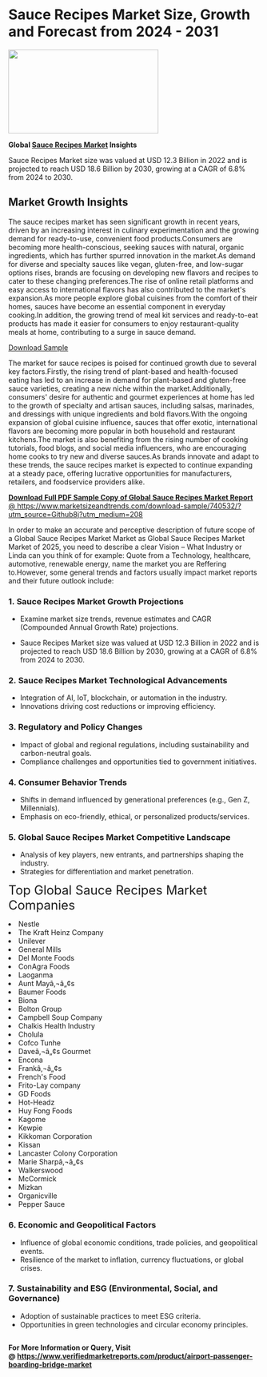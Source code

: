 <H1>Sauce Recipes Market Size, Growth and Forecast from 2024 - 2031</H1><img class="aligncenter size-medium wp-image-584254" src="https://thirdeyenews.in/wp-content/uploads/2024/09/Global-Market-Research-300x168.jpeg" alt="" width="300" height="168" /><p><strong>Global&nbsp;<a href="https://www.marketsizeandtrends.com/download-sample/740532/?utm_source=Github8j?utm_medium=208">Sauce Recipes Market</a> Insights</strong></p><p>Sauce Recipes Market size was valued at USD 12.3 Billion in 2022 and is projected to reach USD 18.6 Billion by 2030, growing at a CAGR of 6.8% from 2024 to 2030.</p><p><h2>Market Growth Insights</h2> <p>The sauce recipes market has seen significant growth in recent years, driven by an increasing interest in culinary experimentation and the growing demand for ready-to-use, convenient food products.Consumers are becoming more health-conscious, seeking sauces with natural, organic ingredients, which has further spurred innovation in the market.As demand for diverse and specialty sauces like vegan, gluten-free, and low-sugar options rises, brands are focusing on developing new flavors and recipes to cater to these changing preferences.The rise of online retail platforms and easy access to international flavors has also contributed to the market's expansion.As more people explore global cuisines from the comfort of their homes, sauces have become an essential component in everyday cooking.In addition, the growing trend of meal kit services and ready-to-eat products has made it easier for consumers to enjoy restaurant-quality meals at home, contributing to a surge in sauce demand.</p> <p><a href="#">Download Sample</a></p> <p>The market for sauce recipes is poised for continued growth due to several key factors.Firstly, the rising trend of plant-based and health-focused eating has led to an increase in demand for plant-based and gluten-free sauce varieties, creating a new niche within the market.Additionally, consumers' desire for authentic and gourmet experiences at home has led to the growth of specialty and artisan sauces, including salsas, marinades, and dressings with unique ingredients and bold flavors.With the ongoing expansion of global cuisine influence, sauces that offer exotic, international flavors are becoming more popular in both household and restaurant kitchens.The market is also benefiting from the rising number of cooking tutorials, food blogs, and social media influencers, who are encouraging home cooks to try new and diverse sauces.As brands innovate and adapt to these trends, the sauce recipes market is expected to continue expanding at a steady pace, offering lucrative opportunities for manufacturers, retailers, and foodservice providers alike.</p> <p><a href="#"></p><p><span class=""><strong>Download Full PDF Sample Copy of Global Sauce Recipes Market Report</strong> @ <a href="https://www.marketsizeandtrends.com/download-sample/740532/?utm_source=Github8j?utm_medium=208" target="_blank">https://www.marketsizeandtrends.com/download-sample/740532/?utm_source=Github8j?utm_medium=208</a></span></p><p>In order to make an accurate and perceptive description of future scope of a Global&nbsp;Sauce Recipes Market Market as Global&nbsp;Sauce Recipes Market Market of 2025, you need to describe a clear Vision &ndash; What Industry or Linda can you think of for example: Quote from a Technology, healthcare, automotive, renewable energy, name the market you are Reffering to.However, some general trends and factors usually impact market reports and their future outlook include:</p><h3>1.&nbsp;<strong>Sauce Recipes Market Growth Projections</strong></h3><ul><li>Examine market size trends, revenue estimates and CAGR (Compounded Annual Growth Rate) projections.</li><li><p>Sauce Recipes Market size was valued at USD 12.3 Billion in 2022 and is projected to reach USD 18.6 Billion by 2030, growing at a CAGR of 6.8% from 2024 to 2030.</p></li></ul><h3>2.&nbsp;<strong>Sauce Recipes Market Technological Advancements</strong></h3><ul><li>Integration of AI, IoT, blockchain, or automation in the industry.</li><li>Innovations driving cost reductions or improving efficiency.</li></ul><h3>3.&nbsp;<strong>Regulatory and Policy Changes</strong></h3><ul><li>Impact of global and regional regulations, including sustainability and carbon-neutral goals.</li><li>Compliance challenges and opportunities tied to government initiatives.</li></ul><h3>4.&nbsp;<strong>Consumer Behavior Trends</strong></h3><ul><li>Shifts in demand influenced by generational preferences (e.g., Gen Z, Millennials).</li><li>Emphasis on eco-friendly, ethical, or personalized products/services.</li></ul><h3>5.&nbsp;<strong>Global Sauce Recipes Market Competitive Landscape</strong></h3><ul><li>Analysis of key players, new entrants, and partnerships shaping the industry.</li><li>Strategies for differentiation and market penetration.</li></ul><p data-pm-slice="1 1 []"><span style="color: inherit; font-family: inherit; font-size: 25px;">Top Global Sauce Recipes Market Companies</span></p><div class="" data-test-id=""><p><li>Nestle</li><li> The Kraft Heinz Company</li><li> Unilever</li><li> General Mills</li><li> Del Monte Foods</li><li> ConAgra Foods</li><li> Laoganma</li><li> Aunt Mayâ‚¬â„¢s</li><li> Baumer Foods</li><li> Biona</li><li> Bolton Group</li><li> Campbell Soup Company</li><li> Chalkis Health Industry</li><li> Cholula</li><li> Cofco Tunhe</li><li> Daveâ‚¬â„¢s Gourmet</li><li> Encona</li><li> Frankâ‚¬â„¢s</li><li> French's Food</li><li> Frito-Lay company</li><li> GD Foods</li><li> Hot-Headz</li><li> Huy Fong Foods</li><li> Kagome</li><li> Kewpie</li><li> Kikkoman Corporation</li><li> Kissan</li><li> Lancaster Colony Corporation</li><li> Marie Sharpâ‚¬â„¢s</li><li> Walkerswood</li><li> McCormick</li><li> Mizkan</li><li> Organicville</li><li> Pepper Sauce</li></p></div><h3>6.&nbsp;<strong>Economic and Geopolitical Factors</strong></h3><ul><li>Influence of global economic conditions, trade policies, and geopolitical events.</li><li>Resilience of the market to inflation, currency fluctuations, or global crises.</li></ul><h3>7.&nbsp;<strong>Sustainability and ESG (Environmental, Social, and Governance)</strong></h3><ul><li>Adoption of sustainable practices to meet ESG criteria.</li><li>Opportunities in green technologies and circular economy principles.</li></ul><h2><strong style="font-size: 14px;">For More Information or Query, Visit @&nbsp;</strong><a style="background-color: #ffffff; font-size: 14px;" href="https://www.marketsizeandtrends.com/report/sauce-recipes-market/" target="_blank">https://www.verifiedmarketreports.com/product/airport-passenger-boarding-bridge-market</a></h2>